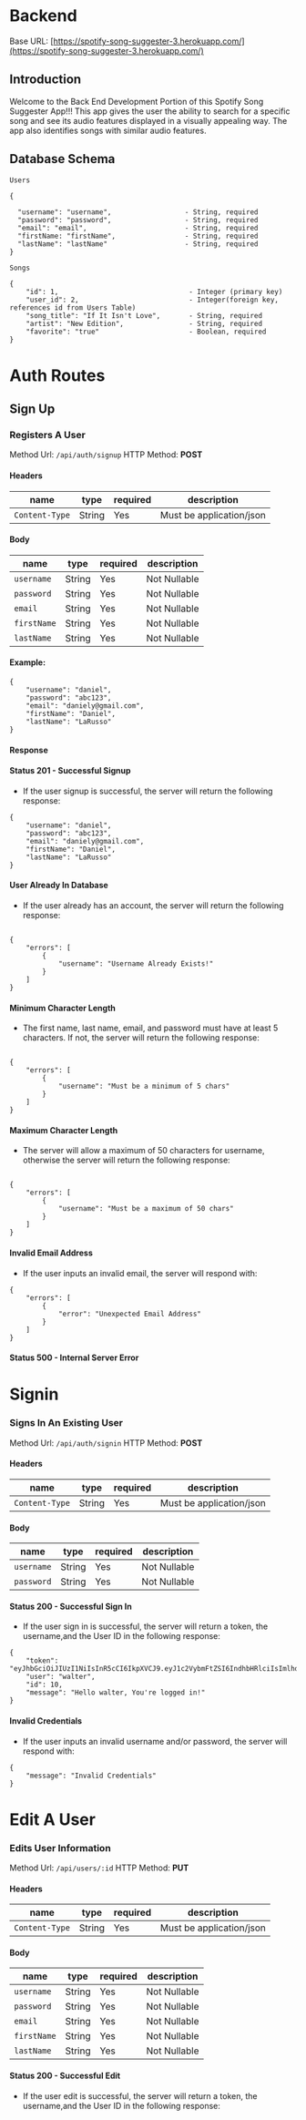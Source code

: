 # Backend

Base URL: [https://spotify-song-suggester-3.herokuapp.com/](https://spotify-song-suggester-3.herokuapp.com/)

## Introduction
Welcome to the Back End Development Portion of this Spotify Song Suggester App!!! 
This app gives the user the ability to search for a specific song and see its audio features displayed in a visually appealing way. The app also identifies songs with similar audio features.

## Database Schema

`Users`

```
{
  
  "username": "username",                  - String, required
  "password": "password",                  - String, required 
  "email": "email",                        - String, required
  "firstName: "firstName",                 - String, required
  "lastName": "lastName"                   - String, required
}

```

`Songs`

```
{
    "id": 1,                                - Integer (primary key)
    "user_id": 2,                           - Integer(foreign key, references id from Users Table)
    "song_title": "If It Isn't Love",       - String, required
    "artist": "New Edition",                - String, required
    "favorite": "true"                      - Boolean, required
}

```

# Auth Routes

## Sign Up
### Registers A User
Method Url: ``` /api/auth/signup ```
HTTP Method: **POST**

#### Headers

| name           | type   | required | description              |
| -------------- | ------ | -------- | ------------------------ |
| `Content-Type` | String | Yes      | Must be application/json |

#### Body

| name        | type   | required | description    |
| ----------- | ------ | -------- | -------------- |
| `username`  | String | Yes      | Not Nullable   |
| `password`  | String | Yes      | Not Nullable   |
| `email`     | String | Yes      | Not Nullable   |
| `firstName` | String | Yes      | Not Nullable   |
| `lastName`  | String | Yes      | Not Nullable   |


#### Example:

```
{
	"username": "daniel",
	"password": "abc123",
	"email": "daniely@gmail.com",
	"firstName": "Daniel",
	"lastName": "LaRusso"
}

```

#### Response 

#### Status 201 - Successful Signup
- If the user signup is successful, the server will return the following  response:

```
{
	"username": "daniel",
	"password": "abc123",
	"email": "daniely@gmail.com",
	"firstName": "Daniel",
	"lastName": "LaRusso"
}

```

#### User Already In Database
- If the user already has an account, the server will return the following  response:

```

{
    "errors": [
        {
            "username": "Username Already Exists!"
        }
    ]
}

```

#### Minimum Character Length
- The first name, last name, email, and password must have at least 5 characters.  If not, the server will return the following response:

```

{
    "errors": [
        {
            "username": "Must be a minimum of 5 chars"
        }
    ]
}

```

#### Maximum Character Length
- The server will allow a maximum of 50 characters for username, otherwise the server will return the following response:

```

{
    "errors": [
        {
            "username": "Must be a maximum of 50 chars"
        }
    ]
}

```

#### Invalid Email Address
- If the user inputs an invalid email, the server will respond with:

```
{
    "errors": [
        {
            "error": "Unexpected Email Address"
        }
    ]
}

```

#### Status 500 - Internal Server Error


# Signin

### Signs In An Existing User
Method Url: ``` /api/auth/signin ```
HTTP Method: **POST**

#### Headers

| name           | type   | required | description              |
| -------------- | ------ | -------- | ------------------------ |
| `Content-Type` | String | Yes      | Must be application/json |

#### Body

| name        | type   | required | description    |
| ----------- | ------ | -------- | -------------- |
| `username`  | String | Yes      | Not Nullable   |
| `password`  | String | Yes      | Not Nullable   |

#### Status 200 - Successful Sign In
- If the user sign in is successful, the server will return a token, the username,and the User ID in the following  response:

```
{
    "token": "eyJhbGciOiJIUzI1NiIsInR5cCI6IkpXVCJ9.eyJ1c2VybmFtZSI6IndhbHRlciIsImlhdCI6MTU4MTAwMjQ3OSwiZXhwIjoxNTgxMDg4ODc5fQ.wJLvIcMHK26IElSh4cAcemCxg9mCOL4WyOd8FjCnToE",
    "user": "walter",
    "id": 10,
    "message": "Hello walter, You're logged in!"
}

```

#### Invalid Credentials
- If the user inputs an invalid username and/or password, the server will respond with:

```
{
    "message": "Invalid Credentials"
}

```

# Edit A User

### Edits User Information
Method Url: ``` /api/users/:id ```
HTTP Method: **PUT**

#### Headers

| name           | type   | required | description              |
| -------------- | ------ | -------- | ------------------------ |
| `Content-Type` | String | Yes      | Must be application/json |

#### Body

| name        | type   | required | description    |
| ----------- | ------ | -------- | -------------- |
| `username`  | String | Yes      | Not Nullable   |
| `password`  | String | Yes      | Not Nullable   |
| `email`     | String | Yes      | Not Nullable   |
| `firstName` | String | Yes      | Not Nullable   |
| `lastName`  | String | Yes      | Not Nullable   |

#### Status 200 - Successful Edit
- If the user edit is successful, the server will return a token, the username,and the User ID in the following  response:












